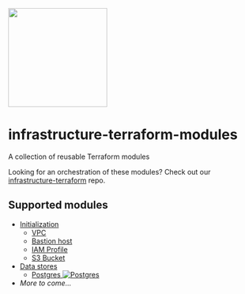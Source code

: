 <img src="https://cdn.rawgit.com/silverback-insights/hosted-assets/345797e6/images/logo-terraform.svg" width="200" />

# infrastructure-terraform-modules
A collection of reusable Terraform modules

Looking for an orchestration of these modules? Check out our [infrastructure-terraform](https://github.com/silverback-insights/infrastructure-terraform) repo.

## Supported modules

* [Initialization](./init)
  * [VPC](./init/vpc)
  * [Bastion host](./init/bastion)
  * [IAM Profile](./init/iam)
  * [S3 Bucket](./init/s3-bucket)
* [Data stores](./init/data-stores)
  * [Postgres ![Postgres](https://www.google.com/s2/favicons?domain=www.postgres.com)](./data-stores/postgres)
* _More to come..._
